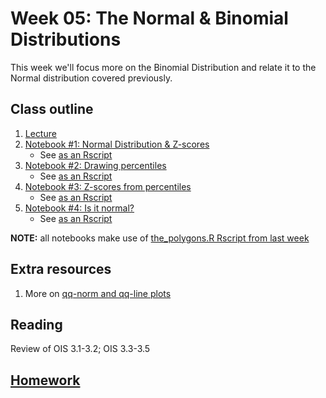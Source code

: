 # Week 05: The Normal & Binomial Distributions

This week we'll focus more on the Binomial Distribution and relate it to the Normal distribution covered previously.

## Class outline
 
 1. [Lecture](lecture5_f2019_toupload.pdf)
 1. [Notebook #1: Normal Distribution & Z-scores](prep_notes_part1_week05_s2020_normalZscores.ipynb)
	* See [as an Rscript](Rscripts/prep_notes_part1_week05_s2020_normalZscores.R)
 1. [Notebook #2: Drawing percentiles](prep_notes_part2_week05_s2020_drawingPercentiles.ipynb)
	* See [as an Rscript](Rscripts/prep_notes_part2_week05_s2020_drawingPercentiles.R)
 1. [Notebook #3: Z-scores from percentiles](prep_notes_part3_week05_s2020_zscoresFromPercentiles.ipynb)
	* See [as an Rscript](Rscripts/prep_notes_part3_week05_s2020_zscoresFromPercentiles.R)
 1. [Notebook #4: Is it normal?](prep_notes_part4_week05_s2020_isItNormal.ipynb)
	* See [as an Rscript](Rscripts/prep_notes_part4_week05_s2020_isItNormal.R)

**NOTE:** all notebooks make use of [the_polygons.R Rscript from last week](../week04/plot_polygons.R)


## Extra resources

 1. More on [qq-norm and qq-line plots](https://data.library.virginia.edu/understanding-q-q-plots/)

## Reading

Review of OIS 3.1-3.2; OIS 3.3-3.5

## [Homework](homework.md)

